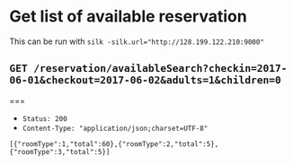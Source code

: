 # Get list of available reservation

This can be run with `silk -silk.url="http://128.199.122.210:9000"`

## `GET /reservation/availableSearch?checkin=2017-06-01&checkout=2017-06-02&adults=1&children=0`

===

* `Status: 200`
* `Content-Type: "application/json;charset=UTF-8"`
```
[{"roomType":1,"total":60},{"roomType":2,"total":5},{"roomType":3,"total":5}]
```
